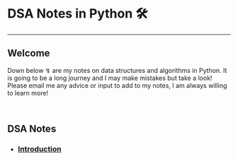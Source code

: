 # DSA Notes in Python 🛠
<hr> 

## Welcome 

<p>
Down below ↯ are my notes on data structures and algorithms in Python. It is going to be a long journey and I may make mistakes but take a look! Please email me any advice or input to add to my notes, I am always willing to learn more! 
</p>
<br> 

## DSA Notes 

- <h3> <a href="/Components.md">  Introduction </a> </h3>
